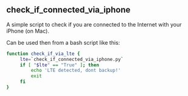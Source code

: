 check_if_connected_via_iphone
--------------------------------------------------

A simple script to check if you are connected to the
Internet with your iPhone (on Mac).

Can be used then from a bash script like this:

```bash
function check_if_via_lte {
	 lte=`check_if_connected_via_iphone.py`
	 if [ "$lte" == "True" ]; then
	     echo 'LTE detected, dont backup!'
	     exit
	 fi
}
```
